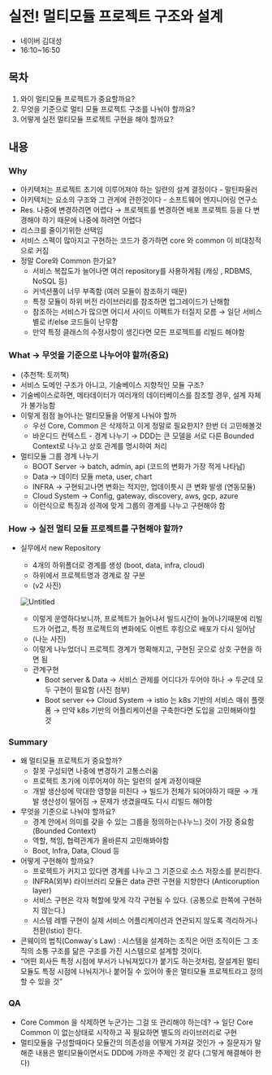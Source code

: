 # 실전! 멀티모듈 프로젝트 구조와 설계

- 네이버 김대성
- 16:10~16:50

## 목차

1. 와이 멀티모듈 프로젝트가 중요할까요?
2. 무엇을 기준으로 멀티 모듈 프로젝트 구조를 나눠야 할까요?
3. 어떻게 실전 멀티모듈 프로젝트 구현을 해야 할까요?

## 내용

### Why

- 아키텍처는 프로젝트 초기에 이루어져야 하는 일련의 설계 결정이다 - 말틴파울러
- 아키텍처는 요소의 구조와 그 관게에 관한것이다 - 소프트웨어 엔지니어링 연구소
- Res. 나중에 변경하려면 어렵다 → 프로젝트를 변경하면 배포 프로젝트 등을 다 변경해야 하기 때문에 나중에 하려면 어렵다
- 리스크를 줄이기위한 선택임
- 서비스 스펙이 많아지고 구현하는 코드가 증가하면 core 와 common 이 비대칭적으로 커짐
- 정말 Core와 Common 한가요?
    - 서비스 복잡도가 늘어나면 여러 repository를 사용하게됨 (캐싱 , RDBMS, NoSQL 등)
    - 커넥션풀이 너무 부족함 (여러 모듈이 참조하기 때문)
    - 특정 모듈이 하위 버전 라이브러리를 참조하면 업그레이드가 난해함
    - 참조하는 서비스가 많으면 어디서 사이드 이펙트가 터질지 모름 → 일단 서비스별로 if/else 코드들이 난무함
    - 만약 특정 클래스의 수정사항이 생긴다면 모든 프로젝트를 리빌드 해야함

### What → 무엇을 기준으로 나누어야 할까(중요)

- (추천책: 토끼책)
- 서비스 도메인 구조가 아니고, 기술베이스 지향적인 모듈 구조?
- 기술베이스로하면, 메타데이터가 여러개의 데이터베이스를 참조할 경우, 설계 자체가 불가능함
- 이렇게 점점 늘어나는 멀티모듈을 어떻게 나눠야 할까
    - 우선 Core, Common 은 삭제하고 이게 정말로 필요한지? 한번 더 고민해볼것
    - 바운디드 컨텍스트 - 경계 나누기 → DDD는 큰 모델을 서로 다른 Bounded Context로 나누고 상호 관계를 명시하여 처리
- 멀티모듈 그룹 경계 나누기
    - BOOT Server → batch, admin, api (코드의 변화가 가장 적게 나타남)
    - Data → 데이터 모듈 meta, user, chart
    - INFRA → 구현되고나면 변화는 적지만, 업데이틋시 큰 변화 발생 (연동모듈)
    - Cloud System → Config, gateway, discovery, aws, gcp, azure
    - 이런식으로 특징과 성격에 맞게 그룹의 경계를 나누고 구현해야 함

### How → 실전 멀티 모듈 프로젝트를 구현해야 할까?

- 실무에서 new Repository
    - 4개의 하위폴더로 경계를 생성 (boot, data, infra, cloud)
    - 하위에서 프로젝트명과 경계로 잘 구분
    - (v2 사진)
    
    ![Untitled](https://s3-us-west-2.amazonaws.com/secure.notion-static.com/451e6e87-d0cf-431d-90d4-14e94d804480/Untitled.png)
    
    - 이렇게 운영하다보니까, 프로젝트가 늘어나서 빌드시간이 늘어나기때문에 리빌드가 어렵고, 특정 프로젝트의 변화에도 이벤트 후킹으로 배포가 다시 일어남
    - (나눈 사진)
    - 이렇게 나누었더니 프로젝트 경계가 명확해지고, 구현된 곳으로 상호 구현을 하면 됨
    - 관계구현
        - Boot server & Data → 서비스 관제를 어디다가 두어야 하나 → 두군데 모두 구현이 필요함 (사진 첨부)
        - Boot server ↔ Cloud System → istio 는 k8s 기반의 서비스 매쉬 플랫폼 → 만약 k8s 기반의 어플리케이션을 구축한다면 도입을 고민해봐야할 것

### Summary

- 왜 멀티모듈 프로젝트가 중요할까?
    - 잘못 구성되면 나중에 변경하기 고통스러움
    - 프로젝트 초기에 이루어져야 하는 일련의 설계 과정이때문
    - 개발 생산성에 막대한 영향을 미친다 → 빌드가 전체가 되어야하기 때문 → 개발 생산성이 떨어짐 → 문제가 생겼을때도 다시 리빌드 해야함
- 무엇을 기준으로 나눠야 할까요?
    - 경계 안에서 의미를 갖을 수 있는 그룹을 정의하는(나누느) 것이 가장 중요함 (Bounded Context)
    - 역할, 책임, 협력관계가 올바른지 고민해봐야함
    - Boot, Infra, Data, Cloud 등
- 어떻게 구현해야 할까요?
    - 프로젝트가 커지고 있다면 경계를 나누고 그 기준으로 소스 저장소를 분리한다.
    - INFRA(외부) 라이브러리 모듈은 data 관련 구현을 지향한다 (Anticoruption layer)
    - 서비스 구현은 각자 혁할에 맞게 각각 구현될 수 있다. (공통으로 한쪽에 구현하지 않는다.)
    - 시스템 레벨 구현이 실제 서비스 어플리케이션과 연관되지 않도록 격리하거나 전환(Istio) 한다.
- 콘웨이의 법칙(Conway`s Law) : 시스템을 설계하는 조직은 어떤 조직이든 그 조직의 소통 구조를 닮은 구조를 가진 시스템으로 설계할 것이다.
- “어떤 회사든 특정 시점에 부서가 나눠져있다가 붙기도 하는것처럼, 잘설계된 멀티모듈도 특정 시점에 나눠지거나 붙어질 수 있어야 좋은 멀티모듈 프로젝트라고 정의 할 수 있을 것”

### QA

- Core Common 을 삭제하면 누군가는 그걸 또 관리해야 하는데? → 일단 Core Common 이 없는상태로 시작하고 꼭 필요하면 별도의 라이브러리로 구현
- 멀티모듈을 구성할때마다 모듈간의 의존성을 어떻게 가져갈 것인가 → 질문자가 말해준 내용은 멀티모듈이면서도 DDD에 가까운 주제인 것 같다 (그렇게 해결해야 한다)
